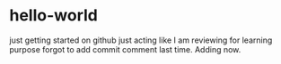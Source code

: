 # hello-world
just getting started on github
just acting like I am reviewing for learning purpose
forgot to add commit comment last time. Adding now. 
